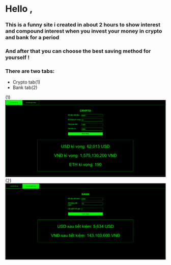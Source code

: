 <h1>Hello ,</h1>
<h3>This is a funny site i created in about 2 hours to show interest and compound interest when you invest your money in crypto and bank for a period</h3>
<h3>And after that you can choose the best saving method for yourself !</h3>
<h3>There are two tabs: </h3>

<ul>
    <li>
        Crypto tab(1)
    </li>
    <li>
        Bank tab(2)
    </li>
</ul>
(1)<img src="./preview_images/crypto.png" />
(2)<img src="./preview_images/bank.png" />